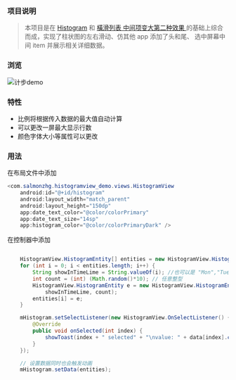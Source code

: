 ### 项目说明
 > 本项目是在 [Histogram](https://github.com/billy96322/HistogramView) 和 [橫滑列表 中间项变大第二种效果
](http://www.jianshu.com/p/019087a0a80d)的基础上综合而成，实现了柱状图的左右滑动、仿其他 app 添加了头和尾、
   选中屏幕中间 item 并展示相关详细数据。








### 浏览

![](https://github.com/billy96322/HistogramView/blob/master/screen_capture/step_count_demo.gif "计步demo")

### 特性

- 比例将根据传入数据的最大值自动计算
- 可以更改一屏最大显示行数
- 颜色字体大小等属性可以更改

### 用法

在布局文件中添加

```Java
<com.salmonzhg.histogramview_demo.views.HistogramView
    android:id="@+id/histogram"
    android:layout_width="match_parent"
    android:layout_height="150dp"
    app:date_text_color="@color/colorPrimary"
    app:date_text_size="14sp"
    app:histogram_color="@color/colorPrimaryDark" />
```
在控制器中添加

```Java

    HistogramView.HistogramEntity[] entities = new HistogramView.HistogramEntity[30];
    for (int i = 0; i < entities.length; i++) {
        String showInTimeLime = String.valueOf(i); //也可以是 "Mon","Tue","Thr"
        int count = (int) (Math.random()*10); // 任意整型 
        HistogramView.HistogramEntity e = new HistogramView.HistogramEntity(
            showInTimeLime, count);
        entities[i] = e;
    }

    mHistogram.setSelectListener(new HistogramView.OnSelectListener() {
        @Override
        public void onSelected(int index) {
            showToast(index + " selected" + "\nvalue: " + data[index].count);
        }
    });

    // 设置数据同时也会触发动画
    mHistogram.setData(entities);


```
